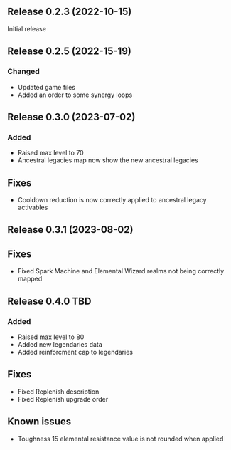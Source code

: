 ## Release 0.2.3 (2022-10-15)
Initial release

## Release 0.2.5 (2022-15-19)
### Changed
- Updated game files
- Added an order to some synergy loops

## Release 0.3.0 (2023-07-02)
### Added
- Raised max level to 70
- Ancestral legacies map now show the new ancestral legacies
## Fixes
- Cooldown reduction is now correctly applied to ancestral legacy activables

## Release 0.3.1 (2023-08-02)
## Fixes
- Fixed Spark Machine and Elemental Wizard realms not being correctly mapped

## Release 0.4.0 TBD
### Added
- Raised max level to 80
- Added new legendaries data
- Added reinforcment cap to legendaries
## Fixes
- Fixed Replenish description
- Fixed Replenish upgrade order

## Known issues
- Toughness 15 elemental resistance value is not rounded when applied 
